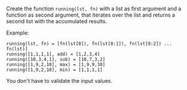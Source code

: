 Create the function `running(lst, fn)` with a list as first argument and a function as second argument, that iterates over the list and returns a second list with the accumulated results.

Example:
    
    running(lst, fn) = [fn(lst[0]), fn(lst[0:1]), fn(lst[0:2]) ... fn(lst)]
    running([1,1,1,1], add) = [1,2,3,4]
    running([10,3,4,1], sub) = [10,7,3,2]
    running([1,9,2,10], max) = [1,9,9,10]
    running([1,9,2,10], min) = [1,1,1,1]
        
You don't have to validate the input values.
